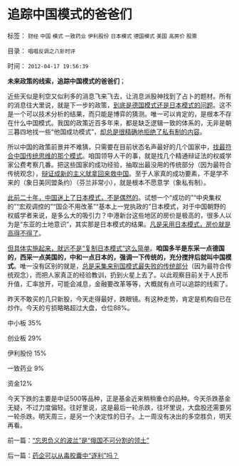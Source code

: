 # 追踪中国模式的爸爸们

标签： `财经` `中国` `模式` `一致药业` `伊利股份` `日本模式` `德国模式` `美国` `高房价` `股票` 

目录： `唱唱反调之八卦时评`

时间： `2012-04-17 19:56:39`

**未来政策的线索，追踪中国模式的爸爸们**；

近些天似是利空又似利多的消息飞来飞去，让消息派股神找到了占卜的题材。所有的消息往大里说，就是下一步的政策，[到底是德国模式还是日本模式的问题](../../../2012/4/16/德国模式与日本模式不可调和；及最理想的经济模式.md)。这不是一个可以技术分析的结果，而只能是博弈的猜测。唯一可以肯定的，是根本不存在什么中国模式。我国的政策近百多年来，都是缺乏逻辑一致的体系的，无非是朝三暮四地找一些“他国成功模式”，[却总是很精确地拒绝了私有制的内容](../../../2011/12/31/东亚列国经济奇迹水分大大，公有制没有增长动力.md)。

所以中国的政策前景并不难猜，只需要在目前状态名声最好的几个国家中，[找最符合中国传统思维的那个模式](../../../2009/7/11/以传统文化对抗普世价值观是形同自杀.md)。咱国领导人干的事，就是找几个精通辩证法的权威学家公费考察几番。把这些国家的成功经验，抽取出最没用的传统部分（因为最符合传统观念），[辩证成新的主义就拿回来救中国](../../../2009/12/23/新的主义“救”中国的步骤和古典经济学的“基本假设”.md)。至于人家真的成功要素，不是学不来的（象日美同盟条约）（芬兰非常小），就是根本不愿意学（象私有制）。

[此前二十年，中国迷上了日本模式，不是偶然的](../../../2012/4/9/日本模式是看上去成功的失败.md)。试想一个“成功的”“中央集权的”“宏观调控的”“国企不用改革”“基本上一党执政的”日本模式，对于中国朝野的权威学者来说，是多么大的吸引力？中港新台这些地区的房价是极高的，很多人以为是“东亚的土地意识”，其实那是日本模式的结果。[凡是采用日本模式，房价就是高得不得了](../../../2008/7/4/三个坏蛋政策博羿老百姓承受高房价危机全部代价.md)。

[但具体实施起来，就远不是“复制日本模式”这么简单](../../../2012/2/23/地方政府迷恋香港模式，中央政策倾慕日本模式.md)。**咱国多半是东采一点德国的，西采一点美国的，中和一点日本的，强调一下传统的，充分搅拌后就叫中国模式**。唯一没有区别的就是，[总是采集来别国模式最失败的传统部分](../../../2010/5/13/东西方传统文化垃圾取长补短发挥余热.md)（因为最符合传统观念），而把人家真正的经验教训，扔到火星上去了。以此观察目前关于人民币升值，汇率放开，可能会减息，金融要改革等等，大概就有点可以追踪的线索了。

昨天不敢买的几只新股，今天走得最好，跌眼镜。有这种走势，肯定是机构自已在炒作。今天的亏损略略超过大盘，仓位88%。

中小板 35%

创业板 29%

伊利股份 15%

一致药业 9%

资金12%

今天下跌的主要是中证500等品种，正是基金近来稍稍重仓的品种。今天杀跌基金无疑，不过力度偏轻。往好里说，这是最后一轮杀跌，往坏里说，大盘股还需要另一轮杀跌。明天周三，是另一个决定性的日子。上一周没有决出的多空胜负，明天再看。



前一篇：[“忘恩负义的波兰”是“俄国不可分割的领土”](../../../2012/4/17/“忘恩负义的波兰”是“俄国不可分割的领土”.md)

后一篇：[药企可以从毒胶囊中“逐利”吗？](../../../2012/4/18/药企可以从毒胶囊中“逐利”吗？.md)